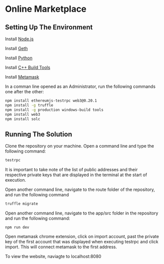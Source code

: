 # Online Marketplace

## Setting Up The Environment

Install [Node.js](https://nodejs.org/en/download/current/)

Install [Geth](https://geth.ethereum.org/downloads/)

Install [Python](https://www.python.org/downloads/)

Install [C++ Build Tools](https://www.microsoft.com/en-us/download/details.aspx?id=8279)

Install [Metamask](https://metamask.io/)

In a comman line opened as an Administrator, run the following commands one after the other:

```bash
npm install ethereumjs-testrpc web3@0.20.1
npm install -g truffle
npm install -g production windows-build tools
npm install web3
npm install solc
```

## Running The Solution

Clone the repository on your machine. Open a command line and type the following command:

```bash
testrpc
```

It is important to take note of the list of public addresses and their respective private keys that are displayed in the terminal at the start of execution.

Open another command line, navigate to the route folder of the repository, and run the following command

```bash
truffle migrate
```

Open another command line, navigate to the app/src folder in the repository and run the following command:
```
npm run dev
```

Open metamask chrome extension, click on import account, past the private key of the first account that was displayed when executing testrpc and click import. This will connect metamask to the first address.

To view the website, naviagte to localhost:8080
